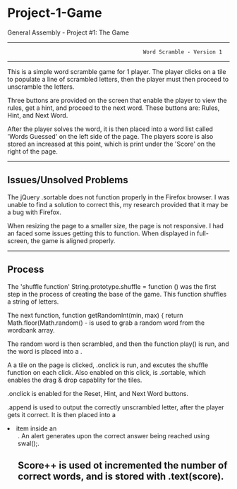 # Project-1-Game
 General Assembly - Project #1: The Game

----------------------------------------------------------------------------------------------------------------------------
                                               Word Scramble - Version 1 
----------------------------------------------------------------------------------------------------------------------------

This is a simple word scramble game for 1 player. The player clicks on a tile to populate a line of scrambled letters, then the player must then proceed to unscramble the letters. 

Three buttons are provided on the screen that enable the player to view the rules, get a hint, and proceed to the next word. These buttons are: Rules, Hint, and Next Word.

After the player solves the word, it is then placed into a word list called 'Words Guessed' on the left side of the page. The players score is also stored an increased at this point, which is print under the 'Score' on the right of the page. 

-----------------------------------------------------------------------------------------------------------------------------
Issues/Unsolved Problems
----------------------------------------------------------------------------------------------------------------------------

The jQuery .sortable does not function properly in the Firefox browser. I was unable to find a solution to correct this, my research provided that it may be a bug with Firefox.

When resizing the page to a smaller size, the page is not responsive. I had an faced some issues getting this to function. When displayed in full-screen, the game is aligned properly. 

-----------------------------------------------------------------------------------------------------------------------------
Process 
----------------------------------------------------------------------------------------------------------------------------

The 'shuffle function' String.prototype.shuffle = function () was the first step in the process of creating the base of the game. This function shuffles a string of letters. 

The next function, function getRandomInt(min, max) {
return Math.floor(Math.random()  - is used to grab a random word from the wordbank array. 

The random word is then scrambled, and then the function play() is run, and the word is placed into a <td>. 

A a tile on the page is clicked, .onclick is run, and excutes the shuffle function on each click. Also enabled on this click, is .sortable, which enables the drag & drop capablity for the tiles. 

.onclick is enabled for the Reset, Hint, and Next Word buttons. 

.append is used to output the correctly unscrambled letter, after the player gets it correct. It is then placed into a <li> item inside an <ul>. An alert generates upon the correct answer being reached using swal();.

Score++ is used ot incremented the number of correct words, and is stored with .text(score).
-----------------------------------------------------------------------------------------------------------------------------

    
 





